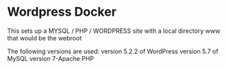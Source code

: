 # Wordpress Docker
This sets up a MYSQL / PHP / WORDPRESS site with a local directory www that would be the webroot

The following versions are used:
version 5.2.2 of WordPress
version 5.7 of MySQL
version 7-Apache PHP
